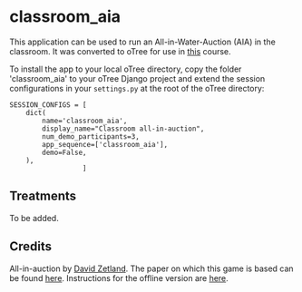 # classroom_aia

This application can be used to run an All-in-Water-Auction (AIA) in the classroom. It was converted to oTree for use in [this](https://studiegids.vu.nl/en/2019-2020/courses/AM_468020) course. 

To install the app to your local oTree directory, copy the folder 'classroom_aia' to your oTree Django project and extend the session configurations in your ```settings.py``` at the root of the oTree directory:

```
SESSION_CONFIGS = [
    dict(
        name='classroom_aia',
        display_name="Classroom all-in-auction",
        num_demo_participants=3,
        app_sequence=['classroom_aia'],
        demo=False,
    ),
                  ]
```


## Treatments

To be added.


## Credits

All-in-auction by [David Zetland](https://kysq.org/). 
The paper on which this game is based can be found [here](https://www.kysq.org/pubs/AiA_Final.pdf).
Instructions for the offline version are [here](https://www.kysq.org/pubs/AiA_demo.pdf).